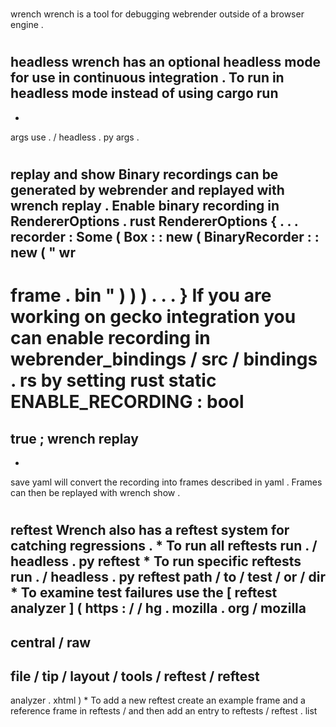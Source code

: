 #
wrench
wrench
is
a
tool
for
debugging
webrender
outside
of
a
browser
engine
.
#
#
headless
wrench
has
an
optional
headless
mode
for
use
in
continuous
integration
.
To
run
in
headless
mode
instead
of
using
cargo
run
-
-
args
use
.
/
headless
.
py
args
.
#
#
replay
and
show
Binary
recordings
can
be
generated
by
webrender
and
replayed
with
wrench
replay
.
Enable
binary
recording
in
RendererOptions
.
rust
RendererOptions
{
.
.
.
recorder
:
Some
(
Box
:
:
new
(
BinaryRecorder
:
:
new
(
"
wr
-
frame
.
bin
"
)
)
)
.
.
.
}
If
you
are
working
on
gecko
integration
you
can
enable
recording
in
webrender_bindings
/
src
/
bindings
.
rs
by
setting
rust
static
ENABLE_RECORDING
:
bool
=
true
;
wrench
replay
-
-
save
yaml
will
convert
the
recording
into
frames
described
in
yaml
.
Frames
can
then
be
replayed
with
wrench
show
.
#
#
reftest
Wrench
also
has
a
reftest
system
for
catching
regressions
.
*
To
run
all
reftests
run
.
/
headless
.
py
reftest
*
To
run
specific
reftests
run
.
/
headless
.
py
reftest
path
/
to
/
test
/
or
/
dir
*
To
examine
test
failures
use
the
[
reftest
analyzer
]
(
https
:
/
/
hg
.
mozilla
.
org
/
mozilla
-
central
/
raw
-
file
/
tip
/
layout
/
tools
/
reftest
/
reftest
-
analyzer
.
xhtml
)
*
To
add
a
new
reftest
create
an
example
frame
and
a
reference
frame
in
reftests
/
and
then
add
an
entry
to
reftests
/
reftest
.
list
